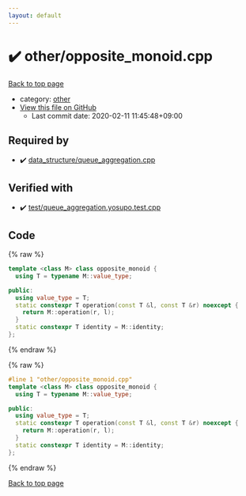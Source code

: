 ```yaml
---
layout: default
---
```


<!-- mathjax config similar to math.stackexchange -->
<script type="text/javascript" async
  src="https://cdnjs.cloudflare.com/ajax/libs/mathjax/2.7.5/MathJax.js?config=TeX-MML-AM_CHTML">
</script>
<script type="text/x-mathjax-config">
  MathJax.Hub.Config({
    TeX: { equationNumbers: { autoNumber: "AMS" }},
    tex2jax: {
      inlineMath: [ ['$','$'] ],
      processEscapes: true
    },
    "HTML-CSS": { matchFontHeight: false },
    displayAlign: "left",
    displayIndent: "2em"
  });
</script>

<script type="text/javascript" src="https://cdnjs.cloudflare.com/ajax/libs/jquery/3.4.1/jquery.min.js"></script>
<script src="https://cdn.jsdelivr.net/npm/jquery-balloon-js@1.1.2/jquery.balloon.min.js" integrity="sha256-ZEYs9VrgAeNuPvs15E39OsyOJaIkXEEt10fzxJ20+2I=" crossorigin="anonymous"></script>
<script type="text/javascript" src="../../assets/js/copy-button.js"></script>
<link rel="stylesheet" href="../../assets/css/copy-button.css" />


# :heavy_check_mark: other/opposite_monoid.cpp

<a href="../../index.html">Back to top page</a>

* category: <a href="../../index.html#795f3202b17cb6bc3d4b771d8c6c9eaf">other</a>
* <a href="{{ site.github.repository_url }}/blob/master/other/opposite_monoid.cpp">View this file on GitHub</a>
    - Last commit date: 2020-02-11 11:45:48+09:00




## Required by

* :heavy_check_mark: <a href="../data_structure/queue_aggregation.cpp.html">data_structure/queue_aggregation.cpp</a>


## Verified with

* :heavy_check_mark: <a href="../../verify/test/queue_aggregation.yosupo.test.cpp.html">test/queue_aggregation.yosupo.test.cpp</a>


## Code

<a id="unbundled"></a>
{% raw %}
```cpp
template <class M> class opposite_monoid {
  using T = typename M::value_type;

public:
  using value_type = T;
  static constexpr T operation(const T &l, const T &r) noexcept {
    return M::operation(r, l);
  }
  static constexpr T identity = M::identity;
};
```
{% endraw %}

<a id="bundled"></a>
{% raw %}
```cpp
#line 1 "other/opposite_monoid.cpp"
template <class M> class opposite_monoid {
  using T = typename M::value_type;

public:
  using value_type = T;
  static constexpr T operation(const T &l, const T &r) noexcept {
    return M::operation(r, l);
  }
  static constexpr T identity = M::identity;
};

```
{% endraw %}

<a href="../../index.html">Back to top page</a>

